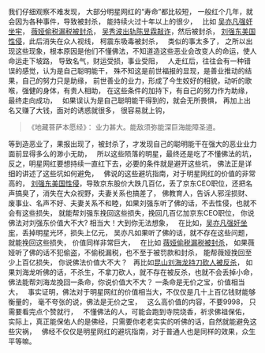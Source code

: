 我们仔细观察不难发现，
大部分明星网红的“寿命”都比较短，
一般红个几年，就会因为各种事件，导致被封杀，
能持续火过十年以上的很少，
&nbsp;
比如 [吴亦凡强奸坐牢](https://www.kancloud.cn/luojiangtao/foshuoxinwen/2640702)，
 [薇娅偷税漏税被封杀](https://www.kancloud.cn/luojiangtao/foshuoxinwen/2629201)，
[吴秀波出轨陈昱霖敲诈](https://www.kancloud.cn/luojiangtao/foshuoxinwen/2646219)，然后被封杀，
 [刘强东美国性侵](https://www.kancloud.cn/luojiangtao/foshuoxinwen/2629199)，此后消失在众人视线，
柯震东吸毒被封杀，
&nbsp;
类似的事太多了，
之所以出现这些现象，根本原因是他们不懂佛法，不知道造这些恶业会改变人的命运，使人命运走下坡路，
导致名气，财运受损，事业受阻，
&nbsp;
人走红后，往往会有一种错误的感觉，认为是自己聪明能干，
殊不知这是前世福报的显现，是善业推动的结果，自己的努力只是助缘，
前世善业的业力，形成了今生姣好的相貌，动听的歌喉，强健的身体，有贵人相助，
在这些条件的加持下，有自己的努力作为助缘，最终走向成功，
&nbsp;
如果误认为是自己聪明能干得到的，就会无所畏惧，
再加上出名又赚了大钱，面对的诱惑就很多，
很容易就上钩，
&nbsp;
> 《地藏菩萨本愿经》：
> 业力甚大。能敌须弥能深巨海能障圣道。

等到造恶业了，果报出现了，被封杀了，才发现自己的聪明能干在强大的恶业业力面前显得多么的渺小无助，
&nbsp;
所以这些陨落的明星，最终还是吃了不懂佛法的坑，
反之，明星网红要想持续一直红下去，必要的条件就是避开这些坑，
佛法正是详细的讲述了这些坑如何避免，
&nbsp;
佛说的这些避坑指南，对于明星网红的价值的非常高的，
 [刘强东美国性侵](https://www.kancloud.cn/luojiangtao/foshuoxinwen/2629199)，导致京东股价大跌几百亿，丢了京东CEO职位，还把名声搞臭了，消失在大众视野，夫妻关系也搞差了，
佛教育人，告诉人邪淫损财、废事业、名声不好、夫妻关系不和睦，如果刘强东听了佛的话，不去性侵，也就不会有这些损失，
就能帮刘强东挽回这些损失，挽回几百亿加京东CEO职位，
你说佛法对刘强东价值大不大?
相当大！大到你无法想象，
&nbsp;
在比如，[吴亦凡强奸坐牢](https://www.kancloud.cn/luojiangtao/foshuoxinwen/2640702)，丢掉明星光环，损失上亿元，
吴亦凡如果听了佛的话，就不存在这些问题，就能挽回这些损失，
价值同样非常巨大，
&nbsp;
在比如 [薇娅偷税漏税被封杀](https://www.kancloud.cn/luojiangtao/foshuoxinwen/2629201)，
如果薇娅听了佛的话不犯偷盗，不偷税漏税，也不至于被罚款和封杀，
能帮薇娅挽回至少上百亿损失，
你说佛法价值大不大？
&nbsp;
再比如[昆山刘海龙持刀砍人被反杀](https://www.kancloud.cn/luojiangtao/foshuoxinwen/2635739)，
如果刘海龙听佛的话，不杀生，不拿刀砍人，就不存在被反杀，也就不会丢掉小命，
佛法能帮刘海龙挽回一条命，你说价值大不大？
一条命是无价之宝，价值相当大，
&nbsp;
事实证明，佛法对于明星网红的价值相当大，不仅仅是几十上百亿钱财能够衡量的，
毫不夸张的说，佛法是无价之宝，
&nbsp;
这么高价值的内容，不要9998，
只需要看完点个赞就行，
&nbsp;
不懂佛法的人，可能会跑到寺院烧香，祈求佛祖保佑，
实际上，真正能保佑人的是佛经，只需要你老老实实的听佛的话，自然就能避免这些灾祸，
&nbsp;
佛经不仅仅是明星网红的避坑指南，对于普通人也是同样的效果，众生平等嘛。
